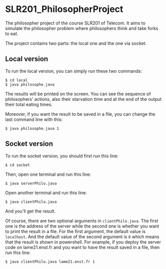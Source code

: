 # SLR201_PhilosopherProject
The philosopher project of the course SLR201 of Telecom. It aims to simulate the philosopher problem where philosophers think and take forks to eat.

The project contains two parts: the local one and the one via socket.

## Local version

To run the local version, you can simply run these two commands:
```
$ cd local
$ java philosophe.java
```
The results will be printed on the screen. You can see the sequence of philosophers' actions, also their starvation time and at the end of the output their total eating times.

Moreover, if you want the result to be saved in a file, you can change the last command line with this:
```
$ java philosophe.java 1
```

## Socket version

To run the socket version, you should first run this line:
```
$ cd socket
```
Then, open one terminal and run this line:
```
$ java serverPhilo.java
```
Open another terminal and run this line:
```
$ java clientPhilo.java
```
And you'll get the result.

Of course, there are two optional arguments in `clientPhilo.java`. The first one is the address of the server while the second one is whether you want to print the result in a file.
For the first argument, the default value is `localhost`. And the default value of the second argument is `0` which means that the result is shown in powershell.
For example, if you deploy the server code on lame21.enst.fr and you want to have the result saved in a file, then run this line:
```
$ java clientPhilo.java lame21.enst.fr 1
```
